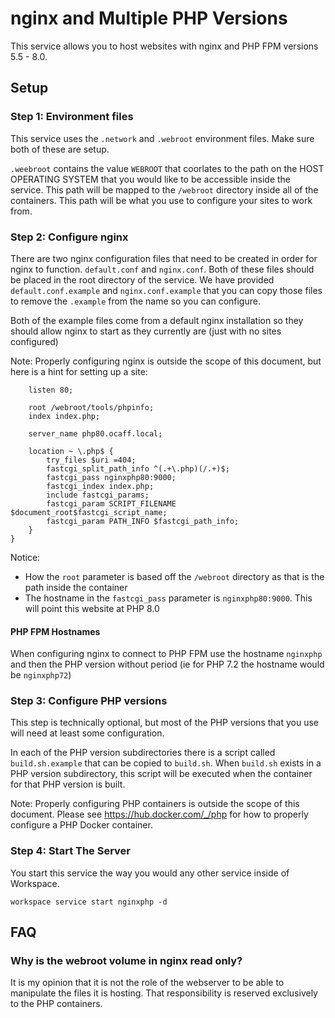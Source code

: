 # nginx and Multiple PHP Versions

This service allows you to host websites with nginx and PHP FPM versions 5.5 - 8.0.

## Setup

### Step 1: Environment files

This service uses the `.network` and `.webroot` environment files. Make sure both of these are setup.

`.weebroot` contains the value `WEBROOT` that coorlates to the path on the HOST OPERATING SYSTEM that you would like to be
accessible inside the service. This path will be mapped to the `/webroot` directory inside all of the containers. This path will be
what you use to configure your sites to work from.

### Step 2: Configure nginx

There are two nginx configuration files that need to be created in order for nginx to function. `default.conf` and `nginx.conf`.
Both of these files should be placed in the root directory of the service. We have provided `default.conf.example` and
`nginx.conf.example` that you can copy those files to remove the `.example` from the name so you can configure.

Both of the example files come from a default nginx installation so they should allow nginx to start as they currently are (just
with no sites configured)

Note: Properly configuring nginx is outside the scope of this document, but here is a hint for setting up a site:

```server {
    listen 80;

    root /webroot/tools/phpinfo;
    index index.php;

    server_name php80.ocaff.local;

    location ~ \.php$ {
        try_files $uri =404;
        fastcgi_split_path_info ^(.+\.php)(/.+)$;
        fastcgi_pass nginxphp80:9000;
        fastcgi_index index.php;
        include fastcgi_params;
        fastcgi_param SCRIPT_FILENAME $document_root$fastcgi_script_name;
        fastcgi_param PATH_INFO $fastcgi_path_info;
    }
}
```

Notice:

* How the `root` parameter is based off the `/webroot` directory as that is the path inside the container
* The hostname in the `fastcgi_pass` parameter is `nginxphp80:9000`. This will point this website at PHP 8.0


#### PHP FPM Hostnames

When configuring nginx to connect to PHP FPM use the hostname `nginxphp` and then the PHP version without period (ie for PHP 7.2
the hostname would be `nginxphp72`)

### Step 3: Configure PHP versions

This step is technically optional, but most of the PHP versions that you use will need at least some configuration.

In each of the PHP version subdirectories there is a script called `build.sh.example` that can be copied to `build.sh`. When
`build.sh` exists in a PHP version subdirectory, this script will be executed when the container for that PHP version is built.

Note: Properly configuring PHP containers is outside the scope of this document. Please see https://hub.docker.com/_/php for how to
properly configure a PHP Docker container.

### Step 4: Start The Server

You start this service the way you would any other service inside of Workspace.

`workspace service start nginxphp -d`

## FAQ

### Why is the webroot volume in nginx read only?

It is my opinion that it is not the role of the webserver to be able to manipulate the files it is hosting. That responsibility
is reserved exclusively to the PHP containers.
